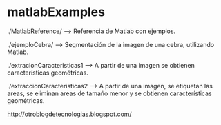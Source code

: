 # matlabExamples

./MatlabReference/ --> Referencia de Matlab con ejemplos.

./ejemploCebra/ --> Segmentación de la imagen de una cebra, utilizando Matlab.

./extracionCaracteristicas1 --> A partir de una imagen se obtienen características geométricas.

./extraccionCaracteristicas2 --> A partir de una imagen, se etiquetan las areas, se eliminan areas de tamaño menor y se obtienen características geométricas.


http://otroblogdetecnologias.blogspot.com/

